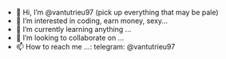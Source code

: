- 👋 Hi, I’m @vantutrieu97 (pick up everything that may be pale)
- 👀 I’m interested in coding, earn money, sexy...
- 🌱 I’m currently learning anything ...
- 💞️ I’m looking to collaborate on ...
- 📫 How to reach me ...: telegram: @vantutrieu97
<!---
vantutrieu97/vantutrieu97 is a ✨ special ✨ repository because its `README.md` (this file) appears on your GitHub profile.
You can click the Preview link to take a look at your changes.
--->

